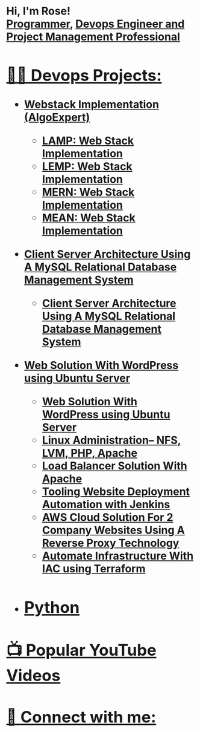 <h1>Hi, I'm Rose! <br/><a href="https://github.com/joshmadakor1">Programmer</a>, <a href="https://https://www.linkedin.com/in/rose-noni-18b009269//">Devops Engineer and Project Management Professional
<h2>👨‍💻 Devops Projects:</h2>

- <b> Webstack Implementation (AlgoExpert)</b>
  - LAMP: Web Stack Implementation
  - LEMP: Web Stack Implementation
  - MERN: Web Stack Implementation
  - MEAN: Web Stack Implementation
- <b>Client Server Architecture Using A MySQL Relational Database Management System</b>
  - Client Server Architecture Using A MySQL Relational Database Management System 
- <b>Web Solution With WordPress using Ubuntu Server </b>
  - Web Solution With WordPress using Ubuntu Server
  - Linux  Administration–  NFS, LVM, PHP, Apache
  - Load Balancer Solution With Apache
  - Tooling Website Deployment Automation with Jenkins
  - AWS Cloud Solution For 2 Company Websites Using A Reverse Proxy Technology
  - Automate Infrastructure With IAC using Terraform
    
- <b>Python</b>
  - 

<h2>📺 Popular YouTube Videos</h2>

<h2> 🤳 Connect with me:</h2>

 
[linkedin]: https://www.linkedin.com/in/rose-noni-18b009269/

